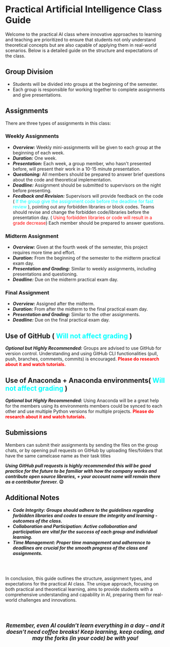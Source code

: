 # Practical Artificial Intelligence Class Guide

Welcome to the practical AI class where innovative approaches to learning and teaching are prioritized to ensure that students not only understand theoretical concepts but are also capable of applying them in real-world scenarios. Below is a detailed guide on the structure and expectations of the class.

## Group Division
- Students will be divided into groups at the beginning of the semester.
- Each group is responsible for working together to complete assignments and give presentations.

## Assignments
There are three types of assignments in this class:

### Weekly Assignments
- <b><i>Overview:</i></b> Weekly mini-assignments will be given to each group at the beginning of each week.
- <b><i>Duration:</i></b> One week.
- <b><i>Presentation:</i></b> Each week, a group member, who hasn't presented before, will present their work in a 10-15 minute presentation.
- <b><i>Questioning:</i></b> All members should be prepared to answer brief questions about the code and theoretical implementation.
- <b><i>Deadline:</i></b> Assignment should be submitted to supervisors on the night before presenting.
- <b><i>Feedback and Revision:</i></b> Supervisors will provide feedback on the code ( <span style="color:cyan;">If the group give the assignment code before the deadline for fast review</span> ), pointing out any forbidden libraries or block codes. Teams should revise and change the forbidden code/libraries before the presentation day. ( <span style="color:red;">Using forbidden libraries or code will result in a grade decrease</span>) 
Each member should be prepared to answer questions.

### Midterm Assignment
- <b><i>Overview:</i></b> Given at the fourth week of the semester, this project requires more time and effort.
- <b><i>Duration:</i></b> From the beginning of the semester to the midterm practical exam day.
- <b><i>Presentation and Grading:</i></b> Similar to weekly assignments, including presentations and questioning.
- <b><i>Deadline:</i></b> Due on the midterm practical exam day.

### Final Assignment
- <b><i>Overview:</i></b> Assigned after the midterm.
- <b><i>Duration:</i></b> From after the midterm to the final practical exam day.
- <b><i>Presentation and Grading:</i></b> Similar to the other assignments.
- <b><i>Deadline:</i></b> Due on the final practical exam day.

## Use of GitHub ( <span style="color:cyan;" >Will not affect grading</span> )
<b><i>Optional but Highly Recommended:</i></b> Groups are advised to use GitHub for version control. Understanding and using GitHub CLI functionalities (pull, push, branches, comments, commits) is encouraged. <b style="color:red;">Please do research about it and watch tutorials.</b>

## Use of Anaconda + Anaconda environments( <span style="color:cyan;" >Will not affect grading</span> )
<b><i>Optional but Highly Recommended:</i></b> Using Anaconda will be a great help for the members using its environments members could be synced to each other and use multiple Python versions for multiple projects. <b style="color:red;">Please do research about it and watch tutorials.</b>

## Submissions
Members can submit their assignments by sending the files on the group chats, or by opening pull requests on GitHub by uploading files/folders that have the same camelcase name as their task titles

<b><i>Using GitHub pull requests is highly recommended this will be good practice for the future to be familiar with how the company works and contribute open source libraries, + your account name will remain there as a contributor forever.</i> 😉</b>

## Additional Notes
- <b><i>Code Integrity: Groups should adhere to the guidelines regarding forbidden libraries and codes to ensure the integrity and learning - outcomes of the class.</i></b>
- <b><i>Collaboration and Participation: Active collaboration and participation are vital for the success of each group and individual learning.</i></b>
- <b><i>Time Management: Proper time management and adherence to deadlines are crucial for the smooth progress of the class and assignments.</i></b>

<br/>
<br/>

In conclusion, this guide outlines the structure, assignment types, and expectations for the practical AI class. The unique approach, focusing on both practical and theoretical learning, aims to provide students with a comprehensive understanding and capability in AI, preparing them for real-world challenges and innovations.

<br/>
<br/>

<p align="center">
  <b>
    <i>
      <big>
            Remember, even AI couldn’t learn everything in a day – and it doesn’t need coffee breaks! Keep learning, keep coding, and may the     forks (in your code) be with you!
      </big>
    </i>
  </b>
</p>
